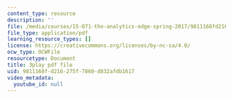 ```yaml
---
content_type: resource
description: ''
file: /media/courses/15-071-the-analytics-edge-spring-2017/9811168fd216275f7860d832afdb1617_xxjhXhhcg74.pdf
file_type: application/pdf
learning_resource_types: []
license: https://creativecommons.org/licenses/by-nc-sa/4.0/
ocw_type: OCWFile
resourcetype: Document
title: 3play pdf file
uid: 9811168f-d216-275f-7860-d832afdb1617
video_metadata:
  youtube_id: null
---
```

